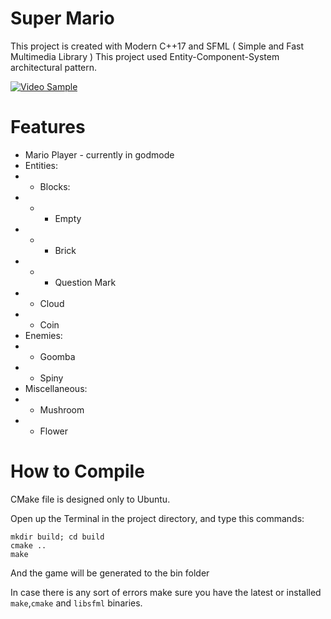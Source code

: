 # Super Mario
This project is created with Modern C++17 and SFML ( Simple and Fast Multimedia Library )
This project used Entity-Component-System architectural pattern.

[![Video Sample](https://img.youtube.com/vi/5ow_ju4iNLo/0.jpg)](https://www.youtube.com/watch?v=5ow_ju4iNLo)

# Features
* Mario Player - currently in godmode
* Entities:
* - Blocks:
* - - Empty
* - - Brick
* - - Question Mark
* - Cloud
* - Coin
* Enemies:
* - Goomba
* - Spiny
* Miscellaneous:
* - Mushroom
* - Flower

# How to Compile
CMake file is designed only to Ubuntu.

Open up the Terminal in the project directory, and type this commands:
```
mkdir build; cd build
cmake ..
make
```
And the game will be generated to the bin folder

In case there is any sort of errors make sure you have the latest or installed `make`,`cmake` and `libsfml` binaries.
